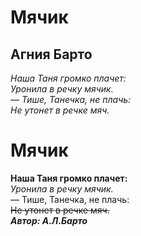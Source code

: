 **Мячик**
======
**Агния Барто**
-----------
*Наша Таня громко плачет:*  
*Уронила в речку мячик.*  
*— Тише, Танечка, не плачь:*  
*Не утонет в речке мяч.*  

**Мячик**
======
**Наша Таня громко плачет:**  
*Уронила в речку мячик.*  
— Тише, Танечка, не плачь:  
~~Не утонет в речке мяч.~~  
***Автор: А.Л.Барто***  

